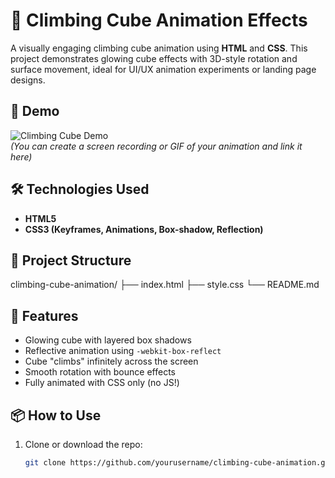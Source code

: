 # 🧊 Climbing Cube Animation Effects

A visually engaging climbing cube animation using **HTML** and **CSS**. This project demonstrates glowing cube effects with 3D-style rotation and surface movement, ideal for UI/UX animation experiments or landing page designs.

## 🚀 Demo

![Climbing Cube Demo](demo.gif)  
*(You can create a screen recording or GIF of your animation and link it here)*

## 🛠️ Technologies Used

- **HTML5**
- **CSS3 (Keyframes, Animations, Box-shadow, Reflection)**

## 📁 Project Structure

climbing-cube-animation/ ├── index.html ├── style.css └── README.md


## 🎯 Features

- Glowing cube with layered box shadows
- Reflective animation using `-webkit-box-reflect`
- Cube "climbs" infinitely across the screen
- Smooth rotation with bounce effects
- Fully animated with CSS only (no JS!)

## 📦 How to Use

1. Clone or download the repo:
   ```bash
   git clone https://github.com/yourusername/climbing-cube-animation.git
